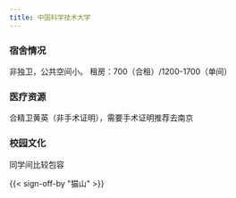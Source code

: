 ```yaml
---
title: 中国科学技术大学
---
```


### 宿舍情况

非独卫，公共空间小。
租房：700（合租）/1200-1700（单间）

### 医疗资源

合精卫黄英（非手术证明），需要手术证明推荐去南京

### 校园文化

同学间比较包容

{{< sign-off-by "猫山" >}}
